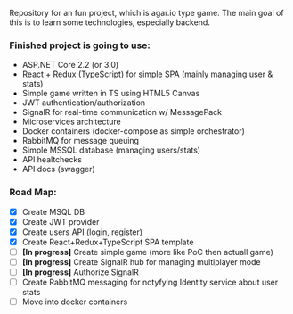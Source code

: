 Repository for an fun project, which is agar.io type game. The main goal of this is to learn some technologies, especially backend.

### Finished project is going to use:

 - ASP.NET Core 2.2 (or 3.0) 
 - React + Redux (TypeScript) for simple SPA (mainly managing user & stats)
 - Simple game written in TS using HTML5 Canvas
 - JWT authentication/authorization
 - SignalR for real-time communication w/ MessagePack
 - Microservices architecture
 - Docker containers (docker-compose as simple orchestrator)
 - RabbitMQ for message queuing
 - Simple MSSQL database (managing users/stats)
 - API healtchecks
 - API docs (swagger)

### Road Map:
- [x] Create MSQL DB
- [x] Create JWT provider
- [x] Create users API (login, register)
- [x] Create React+Redux+TypeScript SPA template
- [ ] **[In progress]** Create simple game (more like PoC then actuall game)
- [ ] **[In progress]** Create SignalR hub for managing multiplayer mode
- [ ] **[In progress]** Authorize SignalR
- [ ] Create RabbitMQ messaging for notyfying Identity service about user stats
- [ ] Move into docker containers
